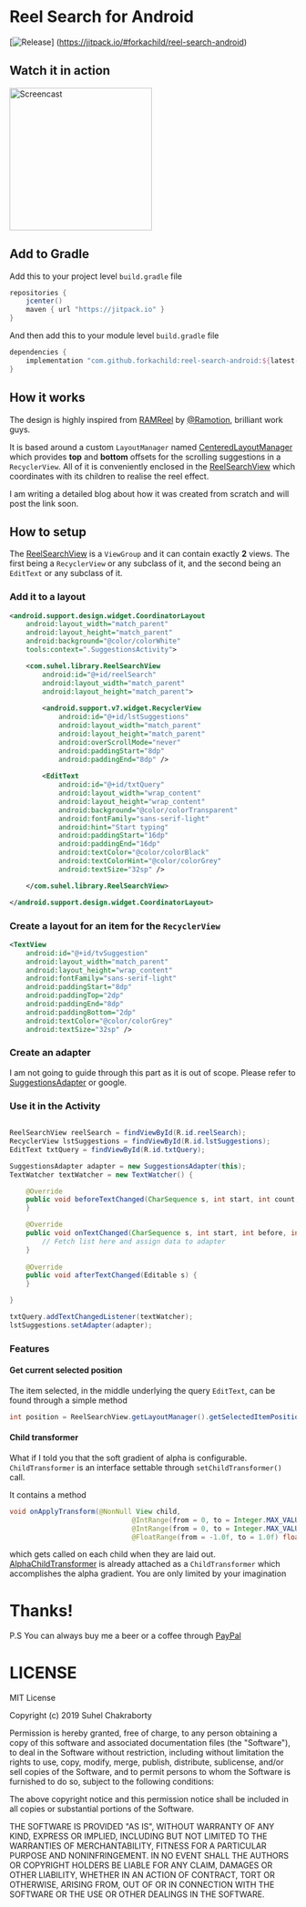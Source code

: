 

# Reel Search for Android

[![Release](https://jitpack.io/v/forkachild/reel-search-android.svg?style=flat-square)]
(https://jitpack.io/#forkachild/reel-search-android)

## Watch it in action

<img src="https://github.com/forkachild/reel-search-android/blob/master/screen.gif" alt="Screencast" width="250"/>

## Add to Gradle

Add this to your project level `build.gradle` file

```gradle
repositories {
    jcenter()
    maven { url "https://jitpack.io" }
}
```

And then add this to your module level `build.gradle` file

```gradle
dependencies {
    implementation "com.github.forkachild:reel-search-android:${latest-version}"
}
```

## How it works

The design is highly inspired from [RAMReel] by [@Ramotion], brilliant work guys.

It is based around a custom `LayoutManager` named [CenteredLayoutManager] which provides **top** and **bottom** offsets for the scrolling suggestions in a `RecyclerView`. All of it is conveniently enclosed in the [ReelSearchView] which coordinates with its children to realise the reel effect.

I am writing a detailed blog about how it was created from scratch and will post the link soon.

## How to setup

The [ReelSearchView] is a `ViewGroup` and it can contain exactly **2** views. The first being a `RecyclerView` or any subclass of it, and the second being an `EditText` or any subclass of it.

### Add it to a layout

```xml
<android.support.design.widget.CoordinatorLayout
    android:layout_width="match_parent"  
    android:layout_height="match_parent"
    android:background="@color/colorWhite"  
    tools:context=".SuggestionsActivity">  

    <com.suhel.library.ReelSearchView  
        android:id="@+id/reelSearch"  
        android:layout_width="match_parent"  
        android:layout_height="match_parent">  
  
        <android.support.v7.widget.RecyclerView  
            android:id="@+id/lstSuggestions"  
            android:layout_width="match_parent"  
            android:layout_height="match_parent"  
            android:overScrollMode="never"  
            android:paddingStart="8dp"  
            android:paddingEnd="8dp" />  
  
        <EditText  
            android:id="@+id/txtQuery"  
            android:layout_width="wrap_content"  
            android:layout_height="wrap_content"  
            android:background="@color/colorTransparent"  
            android:fontFamily="sans-serif-light"  
            android:hint="Start typing"  
            android:paddingStart="16dp"  
            android:paddingEnd="16dp"  
            android:textColor="@color/colorBlack"  
            android:textColorHint="@color/colorGrey"  
            android:textSize="32sp" />  

    </com.suhel.library.ReelSearchView>

</android.support.design.widget.CoordinatorLayout>
```

### Create a layout for an item for the `RecyclerView`
```xml
<TextView
    android:id="@+id/tvSuggestion"
    android:layout_width="match_parent"
    android:layout_height="wrap_content"
    android:fontFamily="sans-serif-light"
    android:paddingStart="8dp"
    android:paddingTop="2dp"
    android:paddingEnd="8dp"
    android:paddingBottom="2dp"
    android:textColor="@color/colorGrey"
    android:textSize="32sp" />
```

### Create an adapter

I am not going to guide through this part as it is out of scope. Please refer to [SuggestionsAdapter] or google.

### Use it in the Activity

```java

ReelSearchView reelSearch = findViewById(R.id.reelSearch);
RecyclerView lstSuggestions = findViewById(R.id.lstSuggestions);
EditText txtQuery = findViewById(R.id.txtQuery);

SuggestionsAdapter adapter = new SuggestionsAdapter(this);
TextWatcher textWatcher = new TextWatcher() {

    @Override
    public void beforeTextChanged(CharSequence s, int start, int count, int after) {
    }

    @Override
    public void onTextChanged(CharSequence s, int start, int before, int count) {
        // Fetch list here and assign data to adapter
    }
    
    @Override
    public void afterTextChanged(Editable s) {
    }

}

txtQuery.addTextChangedListener(textWatcher);
lstSuggestions.setAdapter(adapter);

```
### Features

#### Get current selected position

The item selected, in the middle underlying the query `EditText`, can be found through a simple method

```java
int position = ReelSearchView.getLayoutManager().getSelectedItemPosition()
```

#### Child transformer

What if I told you that the soft gradient of alpha is configurable. `ChildTransformer` is an interface settable through `setChildTransformer()` call.

It contains a method

```java
void onApplyTransform(@NonNull View child,
                              @IntRange(from = 0, to = Integer.MAX_VALUE) int index,
                              @IntRange(from = 0, to = Integer.MAX_VALUE) int screenPosition,
                              @FloatRange(from = -1.0f, to = 1.0f) float centerOffset);
```

which gets called on each child when they are laid out. [AlphaChildTransformer] is already attached as a `ChildTransformer` which accomplishes the alpha gradient. You are only limited by your imagination

# Thanks!

P.S You can always buy me a beer or a coffee through [PayPal]

# LICENSE

MIT License

Copyright (c) 2019 Suhel Chakraborty

Permission is hereby granted, free of charge, to any person obtaining a copy
of this software and associated documentation files (the "Software"), to deal
in the Software without restriction, including without limitation the rights
to use, copy, modify, merge, publish, distribute, sublicense, and/or sell
copies of the Software, and to permit persons to whom the Software is
furnished to do so, subject to the following conditions:

The above copyright notice and this permission notice shall be included in all
copies or substantial portions of the Software.

THE SOFTWARE IS PROVIDED "AS IS", WITHOUT WARRANTY OF ANY KIND, EXPRESS OR
IMPLIED, INCLUDING BUT NOT LIMITED TO THE WARRANTIES OF MERCHANTABILITY,
FITNESS FOR A PARTICULAR PURPOSE AND NONINFRINGEMENT. IN NO EVENT SHALL THE
AUTHORS OR COPYRIGHT HOLDERS BE LIABLE FOR ANY CLAIM, DAMAGES OR OTHER
LIABILITY, WHETHER IN AN ACTION OF CONTRACT, TORT OR OTHERWISE, ARISING FROM,
OUT OF OR IN CONNECTION WITH THE SOFTWARE OR THE USE OR OTHER DEALINGS IN THE
SOFTWARE.

[RAMReel]: https://github.com/Ramotion/reel-search
[@Ramotion]: https://github.com/Ramotion
[CenteredLayoutManager]: https://github.com/forkachild/reel-search-android/blob/master/library/src/main/java/com/suhel/library/CenteredLayoutManager.java
[ReelSearchView]: https://github.com/forkachild/reel-search-android/blob/master/library/src/main/java/com/suhel/library/ReelSearchView.java
[SuggestionsAdapter]: https://github.com/forkachild/reel-search-android/blob/master/app/src/main/java/com/suhel/reelsearch/SuggestionsAdapter.java
[AlphaChildTransformer]: https://github.com/forkachild/reel-search-android/blob/master/library/src/main/java/com/suhel/library/AlphaChildTransformer.java
[PayPal]: https://paypal.me/suhelchakraborty
